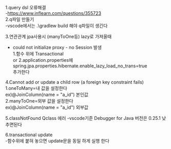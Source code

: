 1.query dsl 오류해결  
-https://www.inflearn.com/questions/355723  
2.q파일 만들기  
-vscode에서는   .\gradlew build 해야 q파일이 생긴다  

3.연관관계 jpa사용시 (manyToOne등)  lazy로 가져올때  
- could not initialize proxy - no Session 발생  
1.함수 위에 Transactional  
or
2.application.properties에spring.jpa.properties.hibernate.enable_lazy_load_no_trans=true  
추가한다   

4.Cannot add or update a child row (a foreign key constraint fails)
1.oneToMany=내 값을 설정한다  
ex)@JoinColumn(name = "a_id")  본인값  
2.manyToOne=외부 값을 설정한다  
ex)@JoinColumn(name = "a_id")  외부값  

5.classNotFound Qclass 에러
-vscode기준 
Debugger for Java  버전은 0.25.1 낮추면된다  

6.transactional update  
-함수위에 붙혀 놓으면 update문을 동일 하게 실행 한다  



